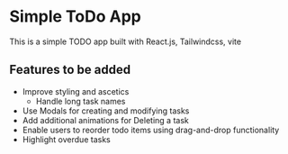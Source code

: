 # Simple ToDo App

This is a simple TODO app built with React.js, Tailwindcss, vite

## Features to be added

- Improve styling and ascetics
  - Handle long task names
- Use Modals for creating and modifying tasks
- Add additional animations for Deleting a task
- Enable users to reorder todo items using drag-and-drop functionality
- Highlight overdue tasks
